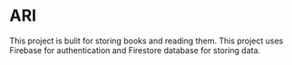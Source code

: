 # ARI
This project is bulit for storing books and reading them. This project uses Firebase for authentication and Firestore database for storing data.
